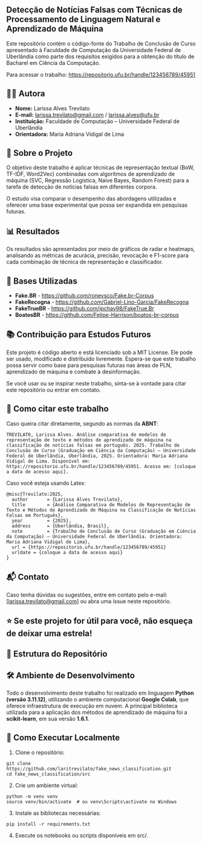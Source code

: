 ## Detecção de Notícias Falsas com Técnicas de Processamento de Linguagem Natural e Aprendizado de Máquina

Este repositório contém o código-fonte do Trabalho de Conclusão de Curso apresentado à Faculdade de Computação da Universidade Federal de Uberlândia como parte dos requisitos exigidos para a obtenção do título de Bacharel em Ciência da Computação. 

Para acessar o trabalho: https://repositorio.ufu.br/handle/123456789/45951

## 👨‍🏫 Autora

- **Nome:** Larissa Alves Trevilato  
- **E-mail:** larissa.trevilato@gmail.com / larissa.alves@ufu.br  
- **Instituição:** Faculdade de Computação – Universidade Federal de Uberlândia  
- **Orientadora:** Maria Adriana Vidigal de Lima

## 📄 Sobre o Projeto

O objetivo deste trabalho é aplicar técnicas de representação textual (BoW, TF-IDF, Word2Vec) combinadas com algoritmos de aprendizado de máquina (SVC, Regressão Logística, Naive Bayes, Random Forest) para a tarefa de detecção de notícias falsas em diferentes corpora. 

O estudo visa comparar o desempenho das abordagens utilizadas e oferecer uma base experimental que possa ser expandida em pesquisas futuras.

## 📊 Resultados

Os resultados são apresentados por meio de gráficos de radar e heatmaps, analisando as métricas de acurácia, precisão, revocação e F1-score para cada combinação de técnica de representação e classificador.

## 🧪 Bases Utilizadas

- **Fake.BR** - https://github.com/roneysco/Fake.br-Corpus
- **FakeRecogna** - https://github.com/Gabriel-Lino-Garcia/FakeRecogna
- **FakeTrueBR** - https://github.com/jpchav98/FakeTrue.Br
- **BoatosBR** - https://github.com/Felipe-Harrison/boatos-br-corpus

## 📚 Contribuição para Estudos Futuros

Este projeto é código aberto e está licenciado sob a MIT License. Ele pode ser usado, modificado e distribuído livremente. Espera-se que este trabalho possa servir como base para pesquisas futuras nas áreas de PLN, aprendizado de máquina e combate à desinformação.

Se você usar ou se inspirar neste trabalho, sinta-se à vontade para citar este repositório ou entrar em contato.

## 📌 Como citar este trabalho

Caso queira citar diretamente, segundo as normas da **ABNT**: 

```TREVILATO, Larissa Alves. Análise comparativa de modelos de representação de texto e métodos de aprendizado de máquina na classificação de notícias falsas em português. 2025. Trabalho de Conclusão de Curso (Graduação em Ciência da Computação) – Universidade Federal de Uberlândia, Uberlândia, 2025. Orientadora: Maria Adriana Vidigal de Lima. Disponível em: https://repositorio.ufu.br/handle/123456789/45951. Acesso em: [coloque a data de acesso aqui].```

Caso você esteja usando Latex:

```
@misc{Trevilato:2025,
  author       = {Larissa Alves Trevilato},
  title        = {Análise Comparativa de Modelos de Representação de Texto e Métodos de Aprendizado de Máquina na Classificação de Notícias Falsas em Português},
  year         = {2025},
  address      = {Uberlândia, Brasil},
  note         = {Trabalho de Conclusão de Curso (Graduação em Ciência da Computação) – Universidade Federal de Uberlândia. Orientadora: Maria Adriana Vidigal de Lima},
  url = {https://repositorio.ufu.br/handle/123456789/45951}
  urldate = {coloque a data de acesso aqui}
}
```

## 📬 Contato

Caso tenha dúvidas ou sugestões, entre em contato pelo e-mail: [larissa.trevilato@gmail.com] ou abra uma issue neste repositório.

## ⭐ Se este projeto for útil para você, não esqueça de deixar uma estrela!

## 📁 Estrutura do Repositório




## 🛠️ Ambiente de Desenvolvimento

Todo o desenvolvimento deste trabalho foi realizado em linguagem **Python (versão 3.11.12)**, utilizando o ambiente computacional **Google Colab**, que oferece infraestrutura de execução em nuvem.
A principal biblioteca utilizada para a aplicação dos métodos de aprendizado de máquina foi a **scikit-learn**, em sua versão **1.6.1**.

## 🚀 Como Executar Localmente

1. Clone o repositório:

```
git clone https://github.com/laritrevilato/fake_news_classification.git
cd fake_news_classification/src

```

2. Crie um ambiente virtual:

```
python -m venv venv
source venv/bin/activate  # ou venv\Scripts\activate no Windows

```

3. Instale as bibliotecas necessárias:

```
pip install -r requirements.txt

```

4. Execute os notebooks ou scripts disponíveis em src/.
```


```
